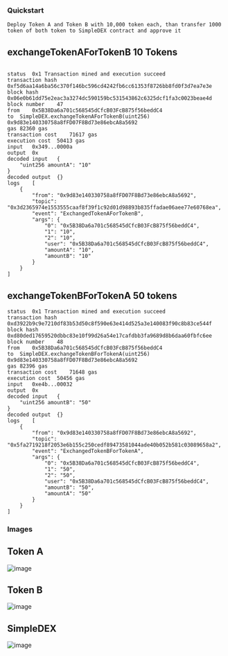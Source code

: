 ### Quickstart

```
Deploy Token A and Token B with 10,000 token each, than transfer 1000 token of both token to SimpleDEX contract and approve it
```

## exchangeTokenAForTokenB 10 Tokens

```

status	0x1 Transaction mined and execution succeed
transaction hash	0xf5d6aa14a6ba56c370f146bc596cd4242fb6cc61353f8726bb8fd0f3d7ea7e3e
block hash	0x06e0b61dd75e2eac3a3274dc590159bc531543862c6325dcf1fa3c0023beae4d
block number	47
from	0x5B38Da6a701c568545dCfcB03FcB875f56beddC4
to	SimpleDEX.exchangeTokenAForTokenB(uint256) 0x9d83e140330758a8fFD07F8Bd73e86ebcA8a5692
gas	82360 gas
transaction cost	71617 gas 
execution cost	50413 gas 
input	0x349...0000a
output	0x
decoded input	{
	"uint256 amountA": "10"
}
decoded output	{}
logs	[
	{
		"from": "0x9d83e140330758a8fFD07F8Bd73e86ebcA8a5692",
		"topic": "0x3d2365974e1553555caaf8f39f1c92d01d98893b835ffadae06aee77e60768ea",
		"event": "ExchangedTokenAForTokenB",
		"args": {
			"0": "0x5B38Da6a701c568545dCfcB03FcB875f56beddC4",
			"1": "10",
			"2": "10",
			"user": "0x5B38Da6a701c568545dCfcB03FcB875f56beddC4",
			"amountA": "10",
			"amountB": "10"
		}
	}
]
```

## exchangeTokenBForTokenA 50 tokens

```
status	0x1 Transaction mined and execution succeed
transaction hash	0xd3922b9c9e7210df83b53d50c8f590e63e414d525a3e140083f90c8b83ce544f
block hash	0xd80ded17659520dbbc83e10f99d26a54e17cafdbb3fa9689d8b6daa60fbfc6ee
block number	48
from	0x5B38Da6a701c568545dCfcB03FcB875f56beddC4
to	SimpleDEX.exchangeTokenBForTokenA(uint256) 0x9d83e140330758a8fFD07F8Bd73e86ebcA8a5692
gas	82396 gas
transaction cost	71648 gas 
execution cost	50456 gas 
input	0xe4b...00032
output	0x
decoded input	{
	"uint256 amountB": "50"
}
decoded output	{}
logs	[
	{
		"from": "0x9d83e140330758a8fFD07F8Bd73e86ebcA8a5692",
		"topic": "0x5fa2719218f2053e6b155c250cedf89473581044ade40b052b581c03089658a2",
		"event": "ExchangedTokenBForTokenA",
		"args": {
			"0": "0x5B38Da6a701c568545dCfcB03FcB875f56beddC4",
			"1": "50",
			"2": "50",
			"user": "0x5B38Da6a701c568545dCfcB03FcB875f56beddC4",
			"amountB": "50",
			"amountA": "50"
		}
	}
]
```

### Images

## Token A

![image](https://github.com/user-attachments/assets/e38c4196-b0c2-46c6-89d1-84c024842a44)


## Token B

![image](https://github.com/user-attachments/assets/3e355c33-a82b-4dda-a953-e2bf89c8f43a)


## SimpleDEX

![image](https://github.com/user-attachments/assets/24de61bd-8261-4520-bcbe-c86921245519)




